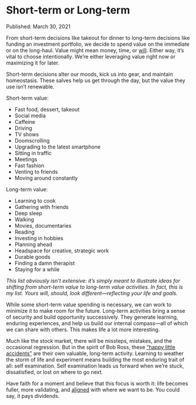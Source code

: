 # Short-term or Long-term

Published: March 30, 2021

From short-term decisions like takeout for dinner to long-term decisions like funding an investment portfolio, we decide to spend value on the immediate or on the long-haul. Value might mean money, time, or [will](https://jacksellwood.com/on-will/). Either way, it’s vital to choose intentionally. We’re either leveraging value right now or maximizing it for later.

Short-term decisions alter our moods, kick us into gear, and maintain homeostasis. These salves help us get through the day, but the value they use isn’t renewable.

Short-term value:

- Fast food, dessert, takeout
- Social media
- Caffeine
- Driving
- TV shows
- Doomscrolling
- Upgrading to the latest smartphone
- Sitting in traffic
- Meetings
- Fast fashion
- Venting to friends
- Moving around constantly

Long-term value:

- Learning to cook
- Gathering with friends
- Deep sleep
- Walking
- Movies, documentaries
- Reading
- Investing in hobbies
- Planning ahead
- Headspace for creative, strategic work
- Durable goods
- Finding a damn therapist
- Staying for a while

*This list obviously isn’t extensive: it’s simply meant to illustrate ideas for shifting from short-term value to long-term value activities. In fact, this is my list. Yours will, should, look different—reflecting your life and goals.*

While some short-term value spending is necessary, we can work to minimize it to make room for the future. Long-term activities bring a sense of security and build opportunity successively. They generate learning, enduring experiences, and help us build our internal compass—all of which we can share with others. This makes life a lot more interesting.

Much like the stock market, there will be missteps, mistakes, and the occasional regression. But in the spirit of Bob Ross, these [“happy little accidents”](https://www.youtube.com/watch?v=Fw6odlNp7_8) are their own valuable, long-term activity. Learning to weather the storm of life and experiment means building the most enduring trait of all: self examination. Self examination leads us forward when we’re stuck, dissatisfied, or lost on where to go next.

Have faith for a moment and believe that this focus is worth it: life becomes fuller, more validating, and [aligned](https://jacksellwood.com/alignment-with-way-less-push/) with where we want to be. You could say, it pays dividends.